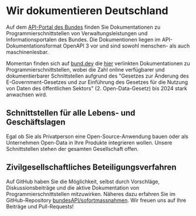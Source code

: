 # Wir dokumentieren Deutschland

Auf dem [API-Portal des Bundes](https://bund.dev/) finden Sie Dokumentationen zu Programmierschnittstellen von Verwaltungsleistungen und Informationsportalen des Bundes. 
Die Dokumentionen liegen im API-Dokumentationsformat OpenAPI 3 vor und sind sowohl menschen- als auch maschinenlesbar.

Momentan finden sich auf [bund.dev](https://bund.dev/) die [hier](https://bund.dev/apis) verlinkten Dokumentationen zu Programmierschnittstellen, wobei die Zahl online verfügbarer und dokumentierbarer Schnittstellen aufgrund des "Gesetzes zur Änderung des E-Government-Gesetzes und zur Einführung des Gesetzes für die Nutzung von Daten des öffentlichen Sektors" (2. Open-Data-Gesetz) bis 2024 stark anwachsen wird. 


## Schnittstellen für alle Lebens- und Geschäftslagen

Egal ob Sie als Privatperson eine Open-Source-Anwendung bauen oder als Unternehmen Open-Data in Ihre Produkte integrieren wollen. Unsere Schnittstellen stehen der gesamten Gesellschaft offen.


## Zivilgesellschaftliches Beteiligungsverfahren 

Auf GitHub haben Sie die Möglichkeit, selbst durch Vorschläge, Diskussionsbeiträge und die aktive Dokumentation von Programmierschnittstellen mitzuwirken. Näheres dazu erfahren Sie im GitHub-Repository [bundesAPI/sofortmassnahmen](https://github.com/bundesAPI/sofortmassnahmen). Wir freuen uns auf Ihre Beiträge und Pull-Requests!


